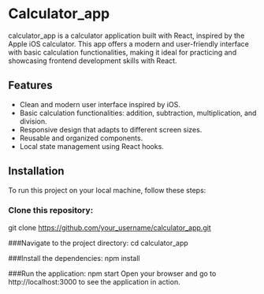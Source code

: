 # Calculator_app
calculator_app is a calculator application built with React, inspired by the Apple iOS calculator. This app offers a modern and user-friendly interface with basic calculation functionalities, making it ideal for practicing and showcasing frontend development skills with React.

## Features
- Clean and modern user interface inspired by iOS.
- Basic calculation functionalities: addition, subtraction, multiplication, and division.
- Responsive design that adapts to different screen sizes.
- Reusable and organized components.
- Local state management using React hooks.

## Installation
To run this project on your local machine, follow these steps:

### Clone this repository:
git clone https://github.com/your_username/calculator_app.git

###Navigate to the project directory:
cd calculator_app

###Install the dependencies:
npm install

###Run the application:
npm start
Open your browser and go to http://localhost:3000 to see the application in action.

